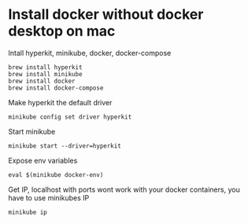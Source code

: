 # Install docker without docker desktop on mac
Intall hyperkit, minikube, docker, docker-compose
```shell
brew install hyperkit
brew install minikube
brew install docker
brew install docker-compose
```
Make hyperkit the default driver
```shell
minikube config set driver hyperkit
```
Start minikube
```shell
minikube start --driver=hyperkit 
```
Expose env variables 
```shell
eval $(minikube docker-env) 
```
Get IP, localhost with ports wont work with your docker containers, you have to use minikubes IP
```shell
minikube ip
```
